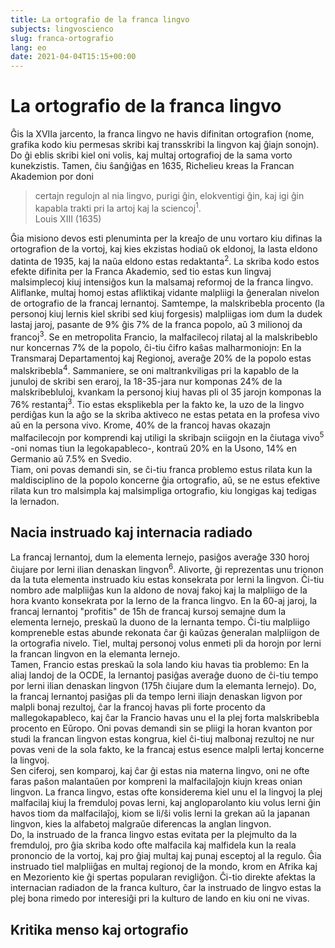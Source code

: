 ```yaml
---
title: La ortografio de la franca lingvo
subjects: lingvoscienco
slug: franca-ortografio
lang: eo
date: 2021-04-04T15:15+00:00
---
```

# La ortografio de la franca lingvo

 Ĝis la XVIIa jarcento, la franca lingvo ne havis difinitan ortografion (nome, grafika kodo kiu permesas skribi kaj transskribi la lingvon kaj ĝiajn sonojn). Do ĝi eblis skribi kiel oni volis, kaj multaj ortografioj de la sama vorto kunekzistis. Tamen, ĉiu ŝanĝiĝas en 1635, Richelieu kreas la Francan Akademion por doni
 > certajn regulojn al nia lingvo, purigi ĝin, elokventigi ĝin, kaj igi ĝin kapabla trakti pri la artoj kaj la sciencoj<sup>1</sup>.\
 > Louis XIII (1635)

 Ĝia misiono devos esti plenuminta per la kreaĵo de unu vortaro kiu difinas la ortografion de la vortoj, kaj kies ekzistas hodiaŭ ok eldonoj, la lasta eldono datinta de 1935, kaj la naŭa eldono estas redaktanta<sup>2</sup>. La skriba kodo estos efekte difinita per la Franca Akademio, sed tio estas kun lingvaj malsimplecoj kiuj intensiĝos kun la malsamaj reformoj de la franca lingvo.\
 Aliflanke, multaj homoj estas afliktikaj vidante malpliigi la ĝeneralan nivelon de ortografio de la francaj lernantoj. Samtempe, la malskribebla procento (la personoj kiuj lernis kiel skribi sed kiuj forgesis) malpliigas iom dum la dudek lastaj jaroj, pasante de 9% ĝis 7% de la franca popolo, aŭ 3 milionoj da francoj<sup>3</sup>. Se en metropolita Francio, la malfacilecoj rilataj al la malskribeblo nur koncernas 7% de la popolo, ĉi-tiu ĉifro kaŝas malharmoniojn: En la Transmaraj Departamentoj kaj Regionoj, averaĝe 20% de la popolo estas malskribebla<sup>4</sup>. Sammaniere, se oni maltrankviligas pri la kapablo de la junuloj de skribi sen eraroj, la 18-35-jara nur komponas 24% de la malskribebluloj, kvankam la personoj kiuj havas pli ol 35 jarojn komponas la 76% restantaj<sup>3</sup>. Tio estas eksplikebla per la fakto ke, la uzo de la lingvo perdiĝas kun la aĝo se la skriba aktiveco ne estas petata en la profesa vivo aŭ en la persona vivo. Krome, 40% de la francoj havas okazajn malfacilecojn por komprendi kaj utiligi la skribajn sciigojn en la ĉiutaga vivo<sup>5</sup> -oni nomas tiun la legokapableco-, kontraŭ 20% en la Usono, 14% en Germanio aŭ 7.5% en Svedio.\
 Tiam, oni povas demandi sin, se ĉi-tiu franca problemo estus rilata kun la maldisciplino de la popolo koncerne ĝia ortografio, aŭ, se ne estus efektive rilata kun tro malsimpla kaj malsimpliga ortografio, kiu longigas kaj tedigas la lernadon.

 ## Nacia instruado kaj internacia radiado

 La francaj lernantoj, dum la elementa lernejo, pasiĝos averaĝe 330 horoj ĉiujare por lerni ilian denaskan lingvon<sup>6</sup>. Alivorte, ĝi reprezentas unu trionon da la tuta elementa instruado kiu estas konsekrata por lerni la lingvon. Ĉi-tiu nombro ade malpliiĝas kun la aldono de novaj fakoj kaj la malpliigo de la hora kvanto konsekrata por la lerno de la franca lingvo. En la 60-aj jaroj, la francaj lernantoj "profitis" de 15h de francaj kursoj semajne dum la elementa lernejo, preskaŭ la duono de la lernanta tempo. Ĉi-tiu malpliigo kompreneble estas abunde rekonata ĉar ĝi kaŭzas ĝeneralan malpliigon de la ortografia nivelo. Tiel, multaj personoj volus enmeti pli da horojn por lerni la francan lingvon en la elemanta lernejo.\
 Tamen, Francio estas preskaŭ la sola lando kiu havas tia problemo: En la aliaj landoj de la OCDE, la lernantoj pasiĝas averaĝe duono de ĉi-tiu tempo por lerni ilian denaskan lingvon (175h ĉiujare dum la elemanta lernejo). Do, la francaj lernantoj pasiĝas pli da tempo lerni iliajn denaskan ligvon por malpli bonaj rezultoj, ĉar la francoj havas pli forte procento da mallegokapableco, kaj ĉar la Francio havas unu el la plej forta malskribebla procento en Eŭropo. Oni povas demandi sin se pliigi la horan kvanton por studi la francan lingvon estas kongrua, kiel ĉi-tiuj malbonaj rezultoj ne nur povas veni de la sola fakto, ke la francaj estus esence malpli lertaj koncerne la lingvoj.\
 Sen ciferoj, sen komparoj, kaj ĉar ĝi estas nia materna lingvo, oni ne ofte faras paŝon malantaŭen por kompreni la malfacilaĵojn kiujn kreas onian lingvon. La franca lingvo, estas ofte konsiderema kiel unu el la lingvoj la plej malfacilaj kiuj la fremduloj povas lerni, kaj angloparolanto kiu volus lerni ĝin havos tiom da malfacilaĵoj, kiom se li/ŝi volis lerni la grekan aŭ la japanan lingvon, kies la alfabetoj malgraŭe diferencas la anglan lingvon.\
 Do, la instruado de la franca lingvo estas evitata per la plejmulto da la fremduloj, pro ĝia skriba kodo ofte malfacila kaj malfidela kun la reala prononcio de la vortoj, kaj pro ĝiaj multaj kaj punaj esceptoj al la regulo. Ĝia instruado tiel malpliiĝas en multaj regionoj de la mondo, krom en Afrika kaj en Mezoriento kie ĝi spertas popularan revigliĝon. Ĉi-tio direkte afektas la internacian radiadon de la franca kulturo, ĉar la instruado de lingvo estas la plej bona rimedo por interesiĝi pri la kulturo de lando en kiu oni ne vivas.

 ## Kritika menso kaj ortografio